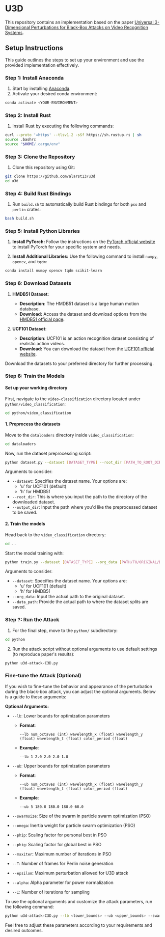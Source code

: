 # U3D

This repository contains an implementation based on the paper [Universal 3-Dimensional Perturbations for Black-Box Attacks on Video Recognition Systems](https://arxiv.org/pdf/2107.04284.pdf).

## Setup Instructions

This guide outlines the steps to set up your environment and use the provided implementation effectively.

### Step 1: Install Anaconda

1. Start by installing [Anaconda](https://www.anaconda.com/download).
2. Activate your desired conda environment:

```bash
conda activate <YOUR-ENVIRONMENT>
```

### Step 2: Install Rust

1. Install Rust by executing the following commands:

```bash
curl --proto '=https' --tlsv1.2 -sSf https://sh.rustup.rs | sh
source .bashrc
source "$HOME/.cargo/env"
```

### Step 3: Clone the Repository

1. Clone this repository using Git:

```bash
git clone https://github.com/alarst13/u3d
cd u3d
```

### Step 4: Build Rust Bindings

1. Run `build.sh` to automatically build Rust bindings for both `pso` and `perlin` crates:

```bash
bash build.sh
```

### Step 5: Install Python Libraries

1. **Install PyTorch:** Follow the instructions on the [PyTorch official website](https://pytorch.org/get-started/locally/) to install PyTorch for your specific system and needs.

2. **Install Additional Libraries:** Use the following command to install `numpy`, `opencv`, and `tqdm`:

```bash
conda install numpy opencv tqdm scikit-learn
```

### Step 6: Download Datasets

1. **HMDB51 Dataset:** 
    - **Description:** The HMDB51 dataset is a large human motion database. 
    - **Download:** Access the dataset and download options from the [HMDB51 official page](https://serre-lab.clps.brown.edu/resource/hmdb-a-large-human-motion-database/#Downloads).

2. **UCF101 Dataset:** 
    - **Description:** UCF101 is an action recognition dataset consisting of realistic action videos. 
    - **Download:** You can download the dataset from the [UCF101 official website](https://www.crcv.ucf.edu/data/UCF101.php).

Download the datasets to your preferred directory for further processing.

### Step 6: Train the Models

#### **Set up your working directory**
First, navigate to the `video-classification` directory located under `python/video_classification`:
```bash
cd python/video_classification
```

#### **1. Preprocess the datasets**
Move to the `dataloaders` directory inside `video_classification`:
```bash
cd dataloaders
```
Now, run the dataset preprocessing script:
```bash
python dataset.py --dataset [DATASET_TYPE] --root_dir [PATH_TO_ROOT_DIRECTORY] --output_dir [PATH_TO_OUTPUT_DIRECTORY]
```
Arguments to consider:
- `--dataset`: Specifies the dataset name. Your options are:
  - 'u' for UCF101 (default)
  - 'h' for HMDB51
- `--root_dir`: This is where you input the path to the directory of the downloaded dataset.
- `--output_dir`: Input the path where you'd like the preprocessed dataset to be saved.

#### **2. Train the models**
Head back to the `video_classification` directory:
```bash
cd ..
```
Start the model training with:
```bash
python train.py --dataset [DATASET_TYPE] --org_data [PATH/TO/ORIGINAL/DATASET] --data_path [PATH/TO/DATASET/SPLITS]
```
Arguments to consider:
- `--dataset`: Specifies the dataset name. Your options are:
  - 'u' for UCF101 (default)
  - 'h' for HMDB51
- `--org_data`: Input the actual path to the original dataset.
- `--data_path`: Provide the actual path to where the dataset splits are saved.

### Step ?: Run the Attack

1. For the final step, move to the `python/` subdirectory:

```bash
cd python
```

2. Run the attack script without optional arguments to use default settings (to reproduce paper's results):

```bash
python u3d-attack-C3D.py
```

### Fine-tune the Attack (Optional)

If you wish to fine-tune the behavior and appearance of the perturbation during the black-box attack, you can adjust the optional arguments. Below is a guide to these arguments:

**Optional Arguments:**

- `--lb`: Lower bounds for optimization parameters
  - **Format**:
    ```
    --lb num_octaves (int) wavelength_x (float) wavelength_y (float) wavelength_t (float) color_period (float)
    ```
  - **Example**:
    ```
    --lb 1 2.0 2.0 2.0 1.0
    ```

- `--ub`: Upper bounds for optimization parameters
  - **Format**:
    ```
    --ub num_octaves (int) wavelength_x (float) wavelength_y (float) wavelength_t (float) color_period (float)
    ```
  - **Example**:
    ```
    --ub 5 180.0 180.0 180.0 60.0
    ```

- `--swarmsize`: Size of the swarm in particle swarm optimization (PSO)
- `--omega`: Inertia weight for particle swarm optimization (PSO)
- `--phip`: Scaling factor for personal best in PSO
- `--phig`: Scaling factor for global best in PSO
- `--maxiter`: Maximum number of iterations in PSO
- `--T`: Number of frames for Perlin noise generation
- `--epsilon`: Maximum perturbation allowed for U3D attack
- `--alpha`: Alpha parameter for power normalization
- `--I`: Number of iterations for sampling



To use the optional arguments and customize the attack parameters, run the following command:

```bash
python u3d-attack-C3D.py --lb <lower_bounds> --ub <upper_bounds> --swarmsize <swarm_size> --omega <omega_value> --phip <phip_value> --phig <phig_value> --maxiter <max_iterations> --T <frames_for_perlin> --epsilon <max_perturbation> --alpha <alpha_value> --I <num_iterations>
```

Feel free to adjust these parameters according to your requirements and desired outcomes.
